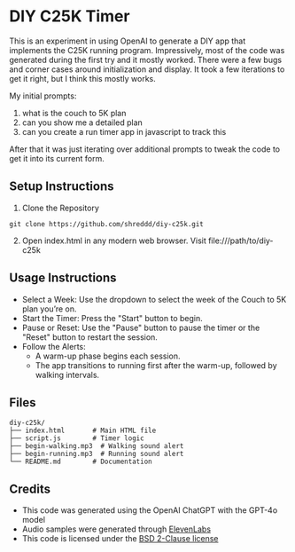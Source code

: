 # DIY C25K Timer

This is an experiment in using OpenAI to generate a DIY app that implements the C25K running program. Impressively, most of the code was generated during the first try and it mostly worked. There were a few bugs and corner cases around initialization and display. It took a few iterations to get it right, but I think this mostly works. 

My initial prompts:
1. what is the couch to 5K plan
2. can you show me a detailed plan
3. can you create a run timer app in javascript to track this

After that it was just iterating over additional prompts to tweak the code to get it into its current form.  


## Setup Instructions
1. Clone the Repository

```
git clone https://github.com/shreddd/diy-c25k.git
```

2. Open index.html in any modern web browser. Visit file:///path/to/diy-c25k


## Usage Instructions
- Select a Week: Use the dropdown to select the week of the Couch to 5K plan you’re on.
- Start the Timer: Press the "Start" button to begin.
- Pause or Reset: Use the "Pause" button to pause the timer or the "Reset" button to restart the session.
- Follow the Alerts:
    - A warm-up phase begins each session.
    - The app transitions to running first after the warm-up, followed by walking intervals.
    

 ## Files
```
diy-c25k/
├── index.html       # Main HTML file
├── script.js        # Timer logic
├── begin-walking.mp3  # Walking sound alert
├── begin-running.mp3  # Running sound alert
└── README.md        # Documentation
```

## Credits
- This code was generated using the OpenAI ChatGPT with the GPT-4o model
- Audio samples were generated through [ElevenLabs](https://elevenlabs.io/)
- This code is licensed under the [BSD 2-Clause license](LICENSE)